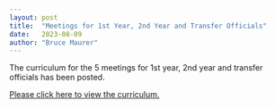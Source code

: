 ```yaml
---
layout: post
title:  "Meetings for 1st Year, 2nd Year and Transfer Officials"
date:   2023-08-09
author: "Bruce Maurer"
---
```


The curriculum for the 5 meetings for 1st year, 2nd year and transfer officials has been posted.

[Please click here to view the curriculum.](https://storage.googleapis.com/ohsaa-websites/bulletins/2023/2023-meetings-for-1st-2nd-transfer-officials.pdf)

